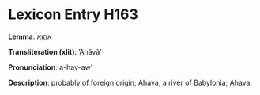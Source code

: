 # Lexicon Entry H163

**Lemma**: אַהֲוָא

**Transliteration (xlit)**: ʼAhăvâʼ

**Pronunciation**: a-hav-aw'

**Description**:
probably of foreign origin; Ahava, a river of Babylonia; Ahava.
